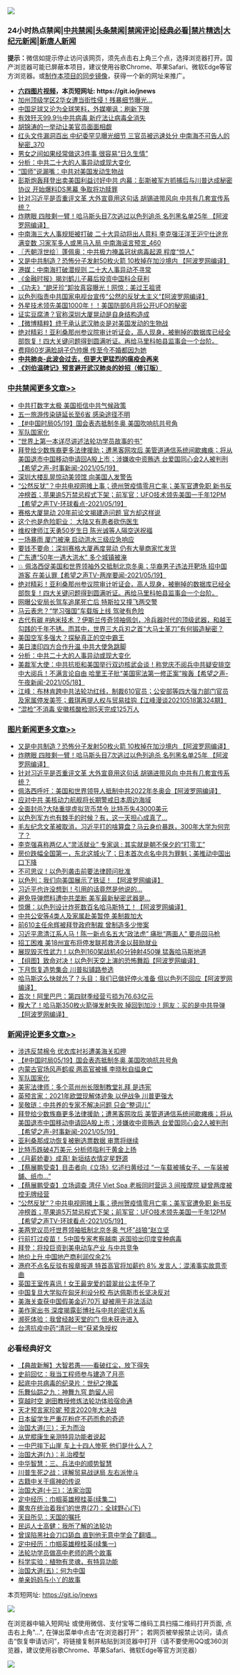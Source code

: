 ![](https://raw.githubusercontent.com/fqnews/bnews/master/64photo/fqnews-qr.jpg)

<div id="tt">
<h3>24小时热点禁闻|<a href="#%E4%B8%AD%E5%85%B1%E7%A6%81%E9%97%BB%E6%9B%B4%E5%A4%9A%E6%96%87%E7%AB%A0">中共禁闻</a>|<a href="#%E5%9B%BE%E7%89%87%E6%96%B0%E9%97%BB%E6%9B%B4%E5%A4%9A%E6%96%87%E7%AB%A0">头条禁闻</a>|<a href="#%E6%96%B0%E9%97%BB%E8%AF%84%E8%AE%BA%E6%9B%B4%E5%A4%9A%E6%96%87%E7%AB%A0">禁闻评论|<a href="#%E5%BF%85%E7%9C%8B%E7%BB%8F%E5%85%B8%E5%A5%BD%E6%96%87">经典必看|<a href="/video.md#%E7%A6%81%E7%89%87%E7%B2%BE%E9%80%89">禁片精选</a>|<a href="https://github.com/fqnews/djy/blob/master/gb/nf1351518.md#1">大纪元新闻</a>|<a href="https://github.com/fqnews/ntdtv/blob/master/gb/prog204.md#1">新唐人新闻</a></h3>
<div><b>提示：</b>微信如提示停止访问该网页，须先点击右上角三个点，选择浏览器打开。国产浏览器可能已屏蔽本项目，建议使用谷歌Chrome、苹果Safari、微软Edge等官方浏览器。或<a href="https://github.com/fqnews/bnews/blob/master/%E5%88%B6%E4%BD%9Cgit%E7%A6%81%E9%97%BB%E9%95%9C%E5%83%8F.md">制作本项目的同步镜像</a>，获得一个新的网址来推广。</div>
<ul>
<li><b><a href="http://d1.bdrive.tk/64.mp4" target="_blank">六四图片视频</a>，本页短网址: https://git.io/jnews</b></li>
<li><a href="/cnnews/20210519/1549247.md">加州顶级学区2华女遭当街性侵！残暴细节曝光…</a></li>
<li><a href="/cnnews/20210519/1549311.md">中国足球又沦为全球笑料，外媒嘲讽：刷新下限</a></li>
<li><a href="/cnnews/20210519/1549299.md">有效歼灭99.9％中共病毒 新疗法让病毒全消失</a></li>
<li><a href="/cbnews/20210519/1549439.md">胡锦涛的一举动让美官员面面相觑</a></li>
<li><a href="/comments/20210519/1549240.md">红头文件漏洞百出 中纪委罕见曝光细节 三官员被迅速处分 中南海不可告人的秘密_370</a></li>
<li><a href="/lifebaike/20210519/1549678.md">男女之间如果经常做这3件事 很容易“日久生情”</a></li>
<li><a href="/cbnews/20210519/1549606.md">分析：中共二十大的人事异动或现大变化</a></li>
<li><a href="/cbnews/20210519/1549393.md">“国师”说漏嘴：中共对美国发动生物战</a></li>
<li><a href="/comments/20210519/1549267.md">彭斯炮轰拜登出卖美国利益讨好中共   内幕：彭斯被军方抓捕后与川普达成秘密协议 开始爆料DS黑幕 争取将功赎罪</a></li>
<li><a href="/topimagenews/20210519/1549524.md">针对习近平是否重评文革 大外宣竟用这句话 胡锡进带风向 中共有几套宣传系统？</a></li>
<li><a href="/topimagenews/20210519/1549591.md">炸瞎眼 四肢剩一臂！哈马斯头目7次逃过以色列追杀 名列黑名单25年 【阿波罗网编译】</a></li>
<li><a href="/comments/20210519/1549509.md">中南海三大人事规矩被打破 二十大异动将出人意料 李克强汪洋王沪宁仕途充满变数 习家军多人或黑马入局 中南海谣言预言_460</a></li>
<li><a href="/ssgc/20210519/1549315.md">〖兲朝浮世绘〗蓬佩奥：中共极力掩盖冠状病毒起源 程度“惊人”</a></li>
<li><a href="/topimagenews/20210519/1549605.md">又是中共制造？恐怖分子发射50枚火箭 10枚掉在加沙境内 【阿波罗网编译】</a></li>
<li><a href="/cnnews/20210519/1549795.md">港媒：中南海打破潜规则 二十大人事异动不寻常</a></li>
<li><a href="/ssgc/20210519/1549622.md">《金融时报》揭刘鹤儿子幕后投资中国科企获利</a></li>
<li><a href="/yule/20210519/1549301.md">《功夫》“龅牙珍”卸妆真容曝光！网惊：美过王祖贤</a></li>
<li><a href="/worldnews/20210519/1549641.md">以色列指责中共国家电视台宣传"公然的反犹太主义“【阿波罗网编译】</a></li>
<li><a href="/comments/20210519/1549505.md">外星技术领先美国1000年！！美国防部6月将公开UFO的秘密</a></li>
<li><a href="/cbnews/20210519/1549437.md">证实豆腐渣？官称深圳大厦晃动是自身结构造成</a></li>
<li><a href="/comments/20210519/1549452.md">【微博精粹】终于承认武汉肺炎是对美国发动的生物战</a></li>
<li><a href="/comments/20210519/1549689.md">绝对精彩！亚利桑那州参议院审计听证会，高人现身，被删掉的数据库已经全部恢复！四大关键问题得到圆满听证。再给马里科帕县监事会一个台阶。</a></li>
<li><a href="/yule/20210519/1549276.md">费翔60岁满脸胡子仍帅爆 传至今不婚都因为她</a></li>
<li><b><a href="/comments/20200211/1275071.md" target="_blank">中共肺炎-此波会过去，但更大更猛烈的瘟疫会再来</a></b></li>
<li><b><a href="/comments/20200207/1272816.md" target="_blank">《刘伯温碑记》预言避开武汉肺炎的妙招（修订版）</a></b></li>
</ul>
</div>

<div class="catlist">
<h3><a href="/cbnews/" target="_blank">中共禁闻</a><span><a href="/cbnews/" target="_blank" rel="nofollow">更多文章>></a></span></h3>
<ul>
<li><a href="/cbnews/20210520/1549959.md" target="_blank">中共打数字太极 美国拒信中共气候政策</a></li>
<li><a href="/cbnews/20210520/1549958.md" target="_blank">五一旅游传染链延长至6省 感染途径不明</a></li>
<li><a href="/comments/20210520/1549953.md" target="_blank">【#中国时局05/19】国会表态抵制冬奥 美国吹响抗共号角</a></li>
<li><a href="/comments/20210520/1549945.md" target="_blank">军队国家化</a></li>
<li><a href="/cbnews/20210520/1549944.md" target="_blank">“世界上第一本详尽讲述法轮功学员故事的书”</a></li>
<li><a href="/comments/20210520/1549923.md" target="_blank">拜登给少数族裔更多法律援助；遭黑客网攻后 美管道通信系统间歇瘫痪；将从美国退市中国移动申请回A股上市；涉嫌收中资贿选 台爱国同心会2人被判刑【希望之声-时事新闻-2021/05/19】</a></li>
<li><a href="/cbnews/20210520/1549900.md" target="_blank">深圳大楼乱晃惊动美领馆 向美国人发警告</a></li>
<li><a href="/comments/20210520/1549897.md" target="_blank">“公然反犹”？中共电视网摊上事；德州贺疫情零月亡率；美军官遭免职 新书反冲榜首；苹果逾5万禁忌程式下架；前军官：UFO技术领先美国一千年12PM【希望之声TV-环球看点-2021/05/19】</a></li>
<li><a href="/cbnews/20210519/1549842.md" target="_blank">赛格大厦晃动 20年前论文揭建造问题 官方却这样说</a></li>
<li><a href="/cbnews/20210519/1549841.md" target="_blank">这个也是危险职业： 大陆又有患者砍伤医生</a></li>
<li><a href="/cbnews/20210519/1549840.md" target="_blank">维权律师江天勇50岁生日 陈光诚等人隔空送祝福</a></li>
<li><a href="/cbnews/20210519/1549839.md" target="_blank">一场暴雨 厦门被淹 启动洪水三级应急响应</a></li>
<li><a href="/cbnews/20210519/1549838.md" target="_blank">要钱不要命：深圳赛格大厦再度晃动 仍有大量商家忙发货</a></li>
<li><a href="/cbnews/20210519/1549790.md" target="_blank">广东遭“50年一遇大洪水” 多个城镇被淹</a></li>
<li><a href="/comments/20210519/1549713.md" target="_blank">💥 佩洛西促美国和世界领袖外交抵制北京冬奥；华裔男子违法开靶场 招中国游客 在美认罪【希望之声TV-两岸要闻-2021/05/19】</a></li>
<li><a href="/comments/20210519/1549689.md" target="_blank">绝对精彩！亚利桑那州参议院审计听证会，高人现身，被删掉的数据库已经全部恢复！四大关键问题得到圆满听证。再给马里科帕县监事会一个台阶。</a></li>
<li><a href="/cbnews/20210519/1549676.md" target="_blank">网曝公安局长驾车追尾死亡后 特斯拉又撞飞两交警</a></li>
<li><a href="/cbnews/20210519/1549675.md" target="_blank">马云表忠？“学习强国”车载版上线 驾驶有危险</a></li>
<li><a href="/comments/20210519/1549667.md" target="_blank">古代有碳 #纳米技术 ？伊斯兰传奇领袖佩剑，冷兵器时代的顶级武器，和越王勾践的千年不锈。而其中，世界三大兵刃之首“大马士革刀”有何锻造秘密？</a></li>
<li><a href="/cbnews/20210519/1549646.md" target="_blank">美国空军多强大？探秘真正的空中霸王</a></li>
<li><a href="/cbnews/20210519/1549645.md" target="_blank">美日澳印四方合作升温 中共大使急跳脚</a></li>
<li><a href="/cbnews/20210519/1549606.md" target="_blank">分析：中共二十大的人事异动或现大变化</a></li>
<li><a href="/comments/20210519/1549522.md" target="_blank">美裁军大使：中共抗拒和美国举行双边核武会谈！称党庆不阅兵中共疑安排空中大阅兵！不满言论自由 哈里王子批“美国宪法第一修正案”挨轰【希望之声-午夜新闻-2021/05/18】</a></li>
<li><a href="/cbnews/20210519/1549516.md" target="_blank">江峰：布林肯跨中共法轮功红线，制裁610官员；公安部等四大强力部门官员及家属停发美签；戴琪再提人权与贸易挂钩【江峰漫谈20210518第324期】</a></li>
<li><a href="/cbnews/20210519/1549512.md" target="_blank">“混检”不消毒 安徽核酸检测5天完成125万人</a></li>

</ul>
</div>
<div class="catlist">
<h3><a href="/topimagenews/" target="_blank">图片新闻</a><span><a href="/topimagenews/" target="_blank" rel="nofollow">更多文章>></a></span></h3>
<ul>
<li><a href="/topimagenews/20210519/1549605.md" target="_blank">又是中共制造？恐怖分子发射50枚火箭 10枚掉在加沙境内 【阿波罗网编译】</a></li>
<li><a href="/topimagenews/20210519/1549591.md" target="_blank">炸瞎眼 四肢剩一臂！哈马斯头目7次逃过以色列追杀 名列黑名单25年 【阿波罗网编译】</a></li>
<li><a href="/topimagenews/20210519/1549524.md" target="_blank">针对习近平是否重评文革 大外宣竟用这句话 胡锡进带风向 中共有几套宣传系统？</a></li>
<li><a href="/topimagenews/20210519/1549350.md" target="_blank">佩洛西呼吁：美国和世界领导人抵制中共2022年冬奥会【阿波罗网编译】</a></li>
<li><a href="/topimagenews/20210519/1549228.md" target="_blank">应对中共 美核动力航舰将长期警戒日本周边海域</a></li>
<li><a href="/topimagenews/20210518/1549110.md" target="_blank">全面封杀?大陆重提虚拟货币禁令 比特币失43000美元</a></li>
<li><a href="/topimagenews/20210518/1548857.md" target="_blank">以色列军方也有棘手的时候？有，这一天担心成真了…</a></li>
<li><a href="/topimagenews/20210518/1548658.md" target="_blank">毛左纪念文革被取消，习近平打的啥算盘？马云身价暴跌，300年大学为何完了？</a></li>
<li><a href="/topimagenews/20210518/1548437.md" target="_blank">李克强喜称两亿人“灵活就业” 专家讽 : 其实就是朝不保夕的“打零工”</a></li>
<li><a href="/topimagenews/20210517/1548236.md" target="_blank">房价跌幅全国第一，东北这城火了；日本首次点名中共为罪魁；美推动中国出口下降</a></li>
<li><a href="/topimagenews/20210517/1548134.md" target="_blank">不可思议！以色列袭击前要法律顾问批准</a></li>
<li><a href="/topimagenews/20210517/1547999.md" target="_blank">以色列：我们向美国展示了铁证！ 【阿波罗网编译】</a></li>
<li><a href="/topimagenews/20210516/1547584.md" target="_blank">习近平也许没想到！引用的话竟然是他说的…</a></li>
<li><a href="/topimagenews/20210516/1547479.md" target="_blank">避免导弹燃料遭中共垄断 美军最新秘密武器是&#8230;</a></li>
<li><a href="/topimagenews/20210516/1547448.md" target="_blank">惊爆：以色列设计炸死数百名哈马斯特工！【阿波罗网编译】</a></li>
<li><a href="/topimagenews/20210515/1547137.md" target="_blank">中共公安等4类人及家属赴美暂停 美制裁加大</a></li>
<li><a href="/topimagenews/20210515/1547118.md" target="_blank">前610主任余辉被拜登政府制裁 曾制造多少惨案</a></li>
<li><a href="/topimagenews/20210515/1546995.md" target="_blank">习近平肃清江系人马！陈一新点名五大“政法虎” 痛批“两面人” 要杀回马枪</a></li>
<li><a href="/topimagenews/20210515/1546970.md" target="_blank">招工困难 美18州宣布将停发联邦救济金以鼓励就业</a></li>
<li><a href="/topimagenews/20210515/1546892.md" target="_blank">展现毁灭性武力！以色列160架战机40分钟射450弹 猛轰哈马斯地道</a></li>
<li><a href="/topimagenews/20210515/1546891.md" target="_blank">【组图】致命对决！以色列天空上演的恐怖舞蹈【阿波罗网编译】</a></li>
<li><a href="/topimagenews/20210515/1546872.md" target="_blank">下月恢复造势集会 川普拟铺路参选</a></li>
<li><a href="/topimagenews/20210515/1546849.md" target="_blank">哈马斯这么快就怂了？头目：我们已做好停火准备 但以色列不回应【阿波罗网编译】</a></li>
<li><a href="/topimagenews/20210514/1546230.md" target="_blank">首次！阿里巴巴：第四财季经营亏损为76.63亿元</a></li>
<li><a href="/topimagenews/20210514/1546206.md" target="_blank">糗大了！哈马斯350枚火箭弹发射失败 掉回到加沙！网友：买的是中共导弹【阿波罗网编译】</a></li>

</ul>
</div>
<div class="catlist">
<h3><a href="/comments/" target="_blank">新闻评论</a><span><a href="/comments/" target="_blank" rel="nofollow">更多文章>></a></span></h3>
<ul>
<li><a href="/comments/20210520/1549956.md" target="_blank">涉违反禁棉令 优衣库衬衫遭美海关扣押</a></li>
<li><a href="/comments/20210520/1549953.md" target="_blank">【#中国时局05/19】国会表态抵制冬奥 美国吹响抗共号角</a></li>
<li><a href="/comments/20210520/1549952.md" target="_blank">内蒙古官场风声鹤唳 两高官被捕 李晓秋自缢身亡</a></li>
<li><a href="/comments/20210520/1549945.md" target="_blank">军队国家化</a></li>
<li><a href="/comments/20210520/1549943.md" target="_blank">美宪法律师：多个蓝州州长限制教堂礼拜 是违宪</a></li>
<li><a href="/comments/20210520/1549942.md" target="_blank">英预言家：2021年欧盟现解体迹象 以伊战争 川普更强大</a></li>
<li><a href="/comments/20210520/1549935.md" target="_blank">吴敬琏：中共养的专家不解决问题 只会“整词儿”</a></li>
<li><a href="/comments/20210520/1549923.md" target="_blank">拜登给少数族裔更多法律援助；遭黑客网攻后 美管道通信系统间歇瘫痪；将从美国退市中国移动申请回A股上市；涉嫌收中资贿选 台爱国同心会2人被判刑【希望之声-时事新闻-2021/05/19】</a></li>
<li><a href="/comments/20210520/1549916.md" target="_blank">亚利桑那成功恢复被删选票数据 审票将继续</a></li>
<li><a href="/comments/20210520/1549915.md" target="_blank">比特币跌破4万美元 分析师指利于黄金上扬</a></li>
<li><a href="/comments/20210520/1549914.md" target="_blank">《月薪娇妻》成真! 新垣结衣情定星野源</a></li>
<li><a href="/comments/20210520/1549912.md" target="_blank">【蔡展鹏受查】目击者向《立场》忆述扫黄经过 “一车载被捕女子、一车装被舖、纸巾…”</a></li>
<li><a href="/comments/20210520/1549911.md" target="_blank">【蔡展鹏受查】立场调查 湾仔 Viet Spa 老板同时营运 3 间按摩院 疑曾两度被控无牌经营</a></li>
<li><a href="/comments/20210520/1549897.md" target="_blank">“公然反犹”？中共电视网摊上事；德州贺疫情零月亡率；美军官遭免职 新书反冲榜首；苹果逾5万禁忌程式下架；前军官：UFO技术领先美国一千年12PM【希望之声TV-环球看点-2021/05/19】</a></li>
<li><a href="/comments/20210520/1549896.md" target="_blank">美两党议员吁世界领袖抵制北京冬奥 气坏”战狼“赵立坚</a></li>
<li><a href="/comments/20210520/1549895.md" target="_blank">行前打过疫苗！ 5中国专家考察越南 返国验出印度变种病毒</a></li>
<li><a href="/comments/20210520/1549892.md" target="_blank">拜登：将投巨资到美电动车产业 与中共竞争</a></li>
<li><a href="/comments/20210520/1549891.md" target="_blank">地价上升 中国地产商利润仅余2%</a></li>
<li><a href="/comments/20210520/1549871.md" target="_blank">港府不点名反驳有报章报道 特首高官将加薪约 8% 发言人：混淆事实故意歪曲</a></li>
<li><a href="/comments/20210520/1549870.md" target="_blank">英国王室传喜讯！女王最宠爱的碧翠丝公主怀孕了</a></li>
<li><a href="/comments/20210520/1549869.md" target="_blank">中国复旦大学拟在匈牙利设分校 布达佩斯市长坚决反对</a></li>
<li><a href="/comments/20210519/1549854.md" target="_blank">美海关查获中国假美金近70万 疑被用于非法活动</a></li>
<li><a href="/comments/20210519/1549853.md" target="_blank">美作家出书 深度揭露彭博社与中共的密切关系</a></li>
<li><a href="/comments/20210519/1549852.md" target="_blank">濒死体验：我曾经敲天堂的门 但未获许进入</a></li>
<li><a href="/comments/20210519/1549851.md" target="_blank">台湾抗疫中药“清冠一号”获紧急授权</a></li>

</ul>
</div>

<div class="catlist">
<h3>必看经典好文</h3>
<ul>
<li><a href="/comments/20201217/1449706.md" target="_blank">【典故新解】大智若愚——看破红尘，放下得失</a></li>
<li><a href="/aomi/history/20141104/323033.md" target="_blank">史前回忆：我当工程师参与建造了月亮</a></li>
<li><a href="/comments/20200702/1354076.md" target="_blank">起底中共病毒的纪录片：世纪之掩盖</a></li>
<li><a href="/tculture/20170718/793528.md" target="_blank">乐舞仙踪之九：神舞九穹 韵留人间</a></li>
<li><a href="/comments/20200511/1322384.md" target="_blank">穿越时空 谢田教授修炼法轮功体验宿命通</a></li>
<li><a href="/topimagenews/20200513/1327828.md" target="_blank">天才预言家珍妮 预言2020年大决战</a></li>
<li><a href="/comments/20210324/1511732.md" target="_blank">日本留学生严重花粉症不药而愈的奇迹</a></li>
<li><a href="/cbnews/20180309/912114.md" target="_blank">治国大道(三)：无为而治</a></li>
<li><a href="/comments/20210331/1516768.md" target="_blank">从党棍康生亲测特异功能者说起</a></li>
<li><a href="/cbnews/20200611/1343057.md" target="_blank">一中巴摔下山崖 车上十四人惨死 他们是什么人？</a></li>
<li><a href="/cbnews/20180315/914943.md" target="_blank">治国大道(九)：礼治模型</a></li>
<li><a href="/comments/20200605/783248.md" target="_blank">中华智慧：三、兵法中的顺势智慧</a></li>
<li><a href="/comments/20200908/1392745.md" target="_blank">川普生死之战：详解贸易战谜局 左右派惨斗</a></li>
<li><a href="/ccpdope/20200531/1337409.md" target="_blank">古籍中关于瘟神的传说</a></li>
<li><a href="/cbnews/20180319/916654.md" target="_blank">治国大道(十三)：法家治国</a></li>
<li><a href="/tculture/20161102/608445.md" target="_blank">定中经历：巾帼英雄穆桂英(续集二)</a></li>
<li><a href="/comments/20181224/1052333.md" target="_blank">魔鬼在统治着我们的世界(27)：全球野心(下)</a></li>
<li><a href="/tculture/20180919/1000196.md" target="_blank">天目所见：天国的嘱托</a></li>
<li><a href="/ccpdope/20200729/1369047.md" target="_blank">民运人士高健：我所了解的法轮功</a></li>
<li><a href="/topimagenews/20200928/1404412.md" target="_blank">曾误陷黑社会刀口舔血 直到他无意中学会了翻墙&#8230;</a></li>
<li><a href="/tculture/20161028/606931.md" target="_blank">定中经历：巾帼英雄穆桂英(续集一)</a></li>
<li><a href="/comments/20200629/1352533.md" target="_blank">法轮功学员做高中老师的两个故事</a></li>
<li><a href="/comments/20200605/783205.md" target="_blank">科学实验：植物有灵魂，有特异功能</a></li>
<li><a href="/cbnews/20180311/913065.md" target="_blank">治国大道(五)：何为中国</a></li>
<li><a href="/cbnews/20210518/1548912.md" target="_blank">单亲妈妈与小丫的故事</a></li>

</ul>
</div>

本页短网址: https://git.io/jnews

![](https://raw.githubusercontent.com/fqnews/bnews/master/64photo/fqnews-qr.jpg)

在浏览器中输入短网址 或使用微信、支付宝等二维码工具扫描二维码打开页面, 点击右上角"...", 在弹出菜单中点击“在浏览器打开”； 若网页被举报禁止访问，请点击“恢复申请访问”，将链接复制并粘贴到浏览器中打开（请不要使用QQ或360浏览器，建议使用谷歌Chrome、苹果Safari、微软Edge等官方浏览器）

![](https://raw.githubusercontent.com/fqnews/bnews/master/64photo/wx.jpg)